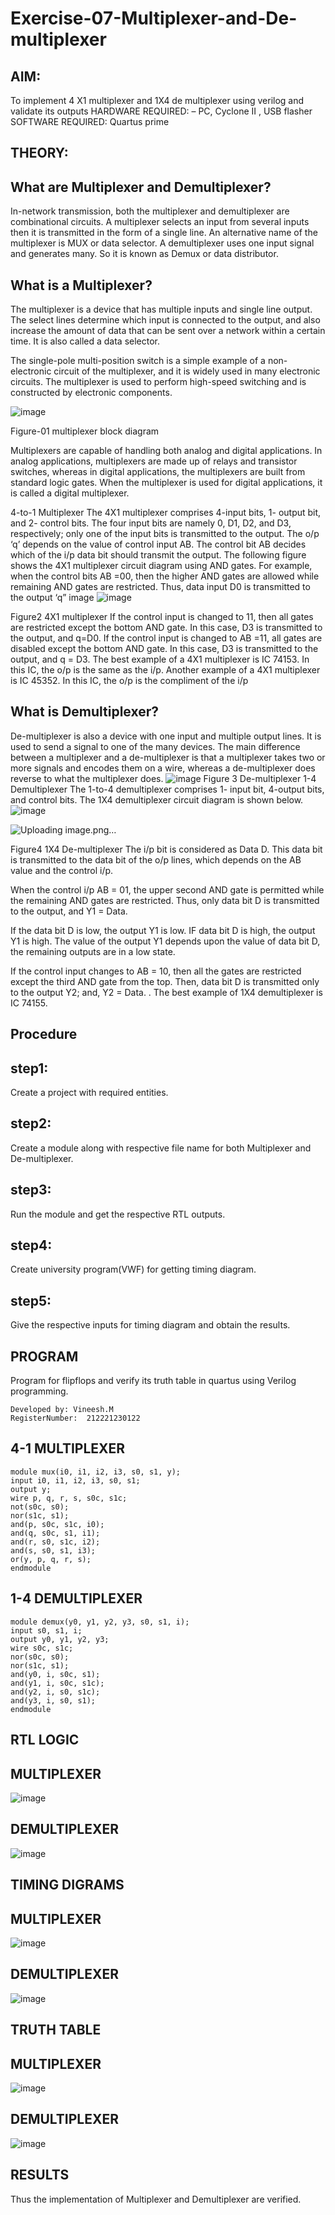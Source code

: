 # Exercise-07-Multiplexer-and-De-multiplexer
## AIM:
 To implement 4 X1 multiplexer and 1X4 de multiplexer using verilog and validate its outputs
HARDWARE REQUIRED: – PC, Cyclone II , USB flasher
SOFTWARE REQUIRED: Quartus prime
## THEORY:
## What are Multiplexer and Demultiplexer?
In-network transmission, both the multiplexer and demultiplexer are combinational circuits. A multiplexer selects an input from several inputs then it is transmitted in the form of a single line. An alternative name of the multiplexer is MUX or data selector. A demultiplexer uses one input signal and generates many. So it is known as Demux or data distributor.

## What is a Multiplexer?
The multiplexer is a device that has multiple inputs and single line output. The select lines determine which input is connected to the output, and also increase the amount of data that can be sent over a network within a certain time. It is also called a data selector.

The single-pole multi-position switch is a simple example of a non-electronic circuit of the multiplexer, and it is widely used in many electronic circuits. The multiplexer is used to perform high-speed switching and is constructed by electronic components.

![image](https://github.com/Vineesh-AI-DS/Exercise-07-Multiplexer-and-De-multiplexer/assets/93427254/ad611018-6078-4908-ab88-47166f5a6203)

 Figure-01 multiplexer block diagram

Multiplexers are capable of handling both analog and digital applications. In analog applications, multiplexers are made up of relays and transistor switches, whereas in digital applications, the multiplexers are built from standard logic gates. When the multiplexer is used for digital applications, it is called a digital multiplexer.

4-to-1 Multiplexer The 4X1 multiplexer comprises 4-input bits, 1- output bit, and 2- control bits. The four input bits are namely 0, D1, D2, and D3, respectively; only one of the input bits is transmitted to the output. The o/p ‘q’ depends on the value of control input AB. The control bit AB decides which of the i/p data bit should transmit the output. The following figure shows the 4X1 multiplexer circuit diagram using AND gates. For example, when the control bits AB =00, then the higher AND gates are allowed while remaining AND gates are restricted. Thus, data input D0 is transmitted to the output ‘q” image
![image](https://github.com/Vineesh-AI-DS/Exercise-07-Multiplexer-and-De-multiplexer/assets/93427254/d09539f3-d2db-4b7b-aafb-4f1a0c1382fb)


Figure2 4X1 multiplexer If the control input is changed to 11, then all gates are restricted except the bottom AND gate. In this case, D3 is transmitted to the output, and q=D0. If the control input is changed to AB =11, all gates are disabled except the bottom AND gate. In this case, D3 is transmitted to the output, and q = D3. The best example of a 4X1 multiplexer is IC 74153. In this IC, the o/p is the same as the i/p. Another example of a 4X1 multiplexer is IC 45352. In this IC, the o/p is the compliment of the i/p

## What is Demultiplexer?
De-multiplexer is also a device with one input and multiple output lines. It is used to send a signal to one of the many devices. The main difference between a multiplexer and a de-multiplexer is that a multiplexer takes two or more signals and encodes them on a wire, whereas a de-multiplexer does reverse to what the multiplexer does. ![image](https://github.com/Vineesh-AI-DS/Exercise-07-Multiplexer-and-De-multiplexer/assets/93427254/cf1416ed-a0f8-453c-a04d-9a7ced31ce37)
Figure 3 De-multiplexer 1-4 Demultiplexer The 1-to-4 demultiplexer comprises 1- input bit, 4-output bits, and control bits. The 1X4 demultiplexer circuit diagram is shown below.
![image](https://github.com/Vineesh-AI-DS/Exercise-07-Multiplexer-and-De-multiplexer/assets/93427254/f0518842-cbe3-4c03-a2bf-581283a38703)


![Uploading image.png…]()


Figure4 1X4 De-multiplexer The i/p bit is considered as Data D. This data bit is transmitted to the data bit of the o/p lines, which depends on the AB value and the control i/p.

When the control i/p AB = 01, the upper second AND gate is permitted while the remaining AND gates are restricted. Thus, only data bit D is transmitted to the output, and Y1 = Data.

If the data bit D is low, the output Y1 is low. IF data bit D is high, the output Y1 is high. The value of the output Y1 depends upon the value of data bit D, the remaining outputs are in a low state.

If the control input changes to AB = 10, then all the gates are restricted except the third AND gate from the top. Then, data bit D is transmitted only to the output Y2; and, Y2 = Data. . The best example of 1X4 demultiplexer is IC 74155.

## Procedure
## step1: 
Create a project with required entities.

## step2:
 Create a module along with respective file name for both Multiplexer and De-multiplexer.

## step3:
 Run the module and get the respective RTL outputs.

## step4:
 Create university program(VWF) for getting timing diagram.

## step5:
 Give the respective inputs for timing diagram and obtain the results.

## PROGRAM

Program for flipflops  and verify its truth table in quartus using Verilog programming.
```
Developed by: Vineesh.M
RegisterNumber:  212221230122
```
## 4-1 MULTIPLEXER
```
module mux(i0, i1, i2, i3, s0, s1, y);
input i0, i1, i2, i3, s0, s1;
output y;
wire p, q, r, s, s0c, s1c;
not(s0c, s0);
nor(s1c, s1);
and(p, s0c, s1c, i0);
and(q, s0c, s1, i1);
and(r, s0, s1c, i2);
and(s, s0, s1, i3);
or(y, p, q, r, s);
endmodule
```
## 1-4 DEMULTIPLEXER
```
module demux(y0, y1, y2, y3, s0, s1, i);
input s0, s1, i;
output y0, y1, y2, y3;
wire s0c, s1c;
nor(s0c, s0);
nor(s1c, s1);
and(y0, i, s0c, s1);
and(y1, i, s0c, s1c);
and(y2, i, s0, s1c);
and(y3, i, s0, s1);
endmodule
```
## RTL LOGIC
## MULTIPLEXER
![image](https://github.com/Vineesh-AI-DS/Exercise-07-Multiplexer-and-De-multiplexer/assets/93427254/d243421e-e725-47ee-94dd-80bf262407d1)



## DEMULTIPLEXER
![image](https://github.com/Vineesh-AI-DS/Exercise-07-Multiplexer-and-De-multiplexer/assets/93427254/e6b00284-ee38-4943-9776-36a9c43f69cb)




## TIMING DIGRAMS
## MULTIPLEXER
![image](https://github.com/Vineesh-AI-DS/Exercise-07-Multiplexer-and-De-multiplexer/assets/93427254/e5480f09-ae7e-439d-b20b-f8babe2cf601)



## DEMULTIPLEXER
![image](https://github.com/Vineesh-AI-DS/Exercise-07-Multiplexer-and-De-multiplexer/assets/93427254/0db4d348-e63e-4254-a28d-766e52afbf6e)



## TRUTH TABLE
## MULTIPLEXER
![image](https://github.com/Vineesh-AI-DS/Exercise-07-Multiplexer-and-De-multiplexer/assets/93427254/32e4f452-5b91-4855-a3c6-b59284cdfc40)



## DEMULTIPLEXER
![image](https://github.com/Vineesh-AI-DS/Exercise-07-Multiplexer-and-De-multiplexer/assets/93427254/33b75f46-6e0b-4b08-b18b-cf6d409229bb)

## RESULTS
Thus the implementation of Multiplexer and Demultiplexer are verified.

